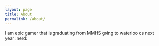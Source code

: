 ```yaml
---
layout: page
title: About
permalink: /about/
---
```


I am epic gamer that is graduating from MMHS going to waterloo cs next year :nerd:



